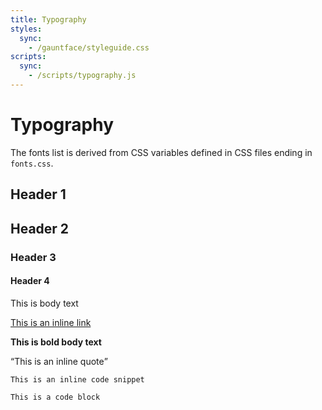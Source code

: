 ```yaml
---
title: Typography
styles:
  sync:
    - /gauntface/styleguide.css
scripts:
  sync:
    - /scripts/typography.js
---
```


# Typography

The fonts list is derived from CSS variables defined in CSS files ending in `fonts.css`.

<section class="__hopin__js-typography">
    <h1>Header 1</h1>
    <h2>Header 2</h2>
    <h3>Header 3</h3>
    <h4>Header 4</h4>
    <p>This is body text</p>
    <p><a href="#">This is an inline link</a></p>
    <p><strong>This is bold body text</strong></p>
    <p><q>This is an inline quote</q></p>
    <p><code>This is an inline code snippet</code></p>
    <pre><code>This is a code block</code></pre>
</section>